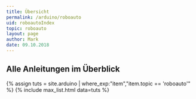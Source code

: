 ```yaml
---
title: Übersicht
permalink: /arduino/roboauto
uid: roboautoIndex
topic: roboauto
layout: page
author: Mark
date: 09.10.2018
---
```


## Alle Anleitungen im Überblick

{% assign tuts = site.arduino | where_exp:"item","item.topic == 'roboauto'" %}
{% include max_list.html data=tuts %}